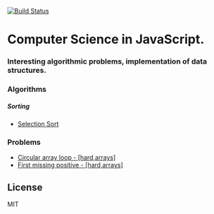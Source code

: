 [![Build Status](https://travis-ci.org/ilkinisgandarov/csinjs.svg?branch=master)](https://travis-ci.org/ilkinisgandarov/csinjs)

# Computer Science in JavaScript. 
### Interesting algorithmic problems, implementation of data structures.

### Algorithms
##### Sorting
* <a href="https://github.com/ilkinisgandarov/csinjs/tree/master/algorithms/sorting/selection-sort">Selection Sort</a>

### Problems
* <a href="https://github.com/ilkinisgandarov/csinjs/tree/master/problems/circular-array-loop">Circular array loop - [hard,arrays]</a>
* <a href="https://github.com/ilkinisgandarov/csinjs/tree/master/problems/first-missing-positive">First missing positive - [hard,arrays]</a>

License
----
MIT
